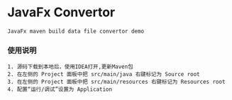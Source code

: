 # JavaFx Convertor

    JavaFx maven build data file convertor demo
    
### 使用说明

    1. 源码下载到本地后，使用IDEA打开,更新Maven包
    2. 在左侧的 Project 面板中把 src/main/java 右键标记为 Source root
    3. 在左侧的 Project 面板中把 src/main/resources 右键标记为 Resources root
    4. 配置“运行/调试”设置为 Application
    
    